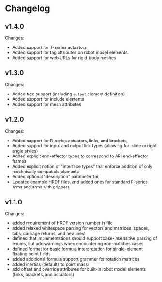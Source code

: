# Changelog

## v1.4.0

Changes:
- Added support for T-series actuators
- Added support for tag attributes on robot model elements.
- Added support for web URLs for rigid-body meshes

## v1.3.0

Changes:
- Added tree support (including `output` element definition)
- Added support for include elements
- Added support for mesh attributes

## v1.2.0

Changes:
- Added support for R-series actuators, links, and brackets
- Added support for input and output link types (allowing for inline or right angle styles)
- Added explicit end-effector types to correspond to API end-effector frames
- Added explicit notion of "interface types" that enforce addition of only mechnically compatible elements
- Added optional "description" parameter for <robot>
- Updated example HRDF files, and added ones for standard R-series arms and arms with grippers

## v1.1.0

Changes:
- added requirement of HRDF version number in file
- added relaxed whitespace parsing for vectors and matrices (spaces, tabs, carriage returns, and newlines)
- defined that implementations should support case-insensitive parsing of enums, but add warnings when encountering non-matches cases
- defined format for basic formula interpretation for single-element floating point fields
- added additional formula support grammer for rotation matrices
- added inertias (defaults to point mass)
- add offset and override attributes for built-in robot model elements (links, brackets, and actuators)

